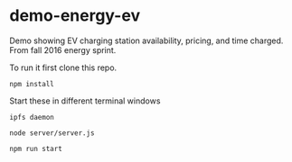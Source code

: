 # demo-energy-ev
Demo showing EV charging station availability, pricing, and time charged. From fall 2016 energy sprint.

To run it first clone this repo.

`npm install`

Start these in different terminal windows
 
`ipfs daemon`

`node server/server.js`

`npm run start`
